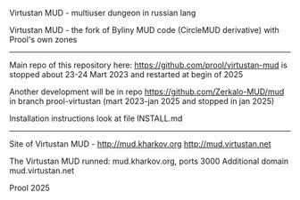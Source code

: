 Virtustan MUD - multiuser dungeon in russian lang

Virtustan MUD - the fork of Byliny MUD code (CircleMUD derivative) with Prool's own zones

---

Main repo of this repository here: https://github.com/prool/virtustan-mud is stopped about 23-24 Mart 2023
and restarted at begin of 2025

Another development will be in repo https://github.com/Zerkalo-MUD/mud in branch prool-virtustan (mart 2023-jan 2025 and stopped in jan 2025)

Installation instructions look at file INSTALL.md

---

Site of Virtustan MUD - http://mud.kharkov.org http://mud.virtustan.net

The Virtustan MUD runned: mud.kharkov.org, ports 3000
Additional domain mud.virtustan.net

Prool
2025
